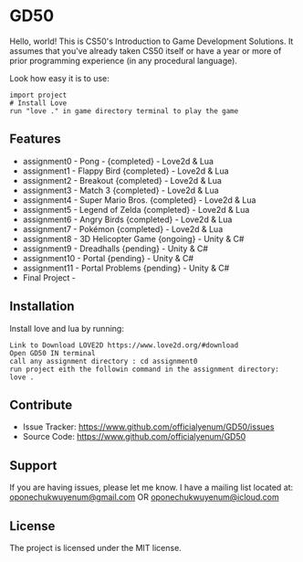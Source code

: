 GD50
========

Hello, world! This is CS50's Introduction to Game Development Solutions. 
It assumes that you've already taken CS50 itself or have a year or more of prior programming experience (in any procedural language).

Look how easy it is to use:

    import project
    # Install Love
    run "love ." in game directory terminal to play the game

Features
--------

- assignment0 - Pong - {completed} - Love2d & Lua
- assignment1 - Flappy Bird {completed} - Love2d & Lua
- assignment2 - Breakout {completed} - Love2d & Lua
- assignment3 - Match 3 {completed} - Love2d & Lua
- assignment4 - Super Mario Bros. {completed} - Love2d & Lua
- assignment5 - Legend of Zelda {completed} - Love2d & Lua
- assignment6 - Angry Birds {completed} - Love2d & Lua 
- assignment7 - Pokémon {completed} - Love2d & Lua
- assignment8 - 3D Helicopter Game {ongoing} - Unity & C#
- assignment9 - Dreadhalls {pending} - Unity & C#
- assignment10 - Portal {pending} - Unity & C#
- assignment11 - Portal Problems {pending} - Unity & C#
- Final Project - 

Installation
------------

Install love and lua by running:

    Link to Download LOVE2D https://www.love2d.org/#download
    Open GD50 IN terminal
    call any assignment directory : cd assignment0
    run project eith the followin command in the assignment directory: love .

Contribute
----------

- Issue Tracker: https://www.github.com/officialyenum/GD50/issues
- Source Code: https://www.github.com/officialyenum/GD50

Support
-------

If you are having issues, please let me know.
I have a mailing list located at: oponechukwuyenum@gmail.com OR oponechukwuyenum@icloud.com

License
-------

The project is licensed under the MIT license.


